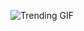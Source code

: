 
<!-- GIF_SECTION -->
![Trending GIF](https://media0.giphy.com/media/v1.Y2lkPThiYjIxNzcyeXJwMXEyYmwzbWUwOGtoMHBlMTNqaXc5cnZza2Y4ajVwenBqdGc2cCZlcD12MV9naWZzX3NlYXJjaCZjdD1n/2u4ExwAuGozwR1kWEg/giphy.gif)
<!-- END_GIF_SECTION -->
